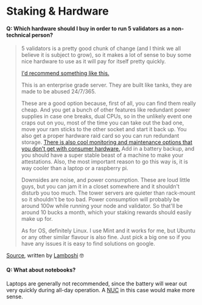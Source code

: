 # Staking & Hardware

#### Q: Which hardware should I buy in order to run 5 validators as a non-technical person?

> 5 validators is a pretty good chunk of change \(and I think we all believe it is subject to grow\), so it makes a lot of sense to buy some nice hardware to use as it will pay for itself pretty quickly.
>
> [I'd recommend something like this.](https://www.usedservers.com/hp-proliant-ml350p-g8-8x-2-5-server-build-to-order/)
>
> This is an enterprise grade server. They are built like tanks, they are made to be abused 24/7/365.
>
> These are a good option because, first of all, you can find them really cheap. And you get a bunch of other features like redundant power supplies in case one breaks, dual CPUs, so in the unlikely event one craps out on you, most of the time you can take out the bad one, move your ram sticks to the other socket and start it back up. You also get a proper hardware raid card so you can run redundant storage. [There is also cool monitoring and maintenance options that you don't get with consumer hardware.](https://en.wikipedia.org/wiki/HP_Integrated_Lights-Out) Add in a battery backup, and you should have a super stable beast of a machine to make your attestations. Also, the most important reason to go this way is, it is way cooler than a laptop or a raspberry pi.
>
> Downsides are noise, and power consumption. These are loud little guys, but you can jam it in a closet somewhere and it shouldn't disturb you too much. The tower servers are quieter than rack-mount so it shouldn't be too bad. Power consumption will probably be around 100w while running your node and validator. So that'll be around 10 bucks a month, which your staking rewards should easily make up for.
>
> As for OS, definitely Linux. I use Mint and it works for me, but Ubuntu or any other similar flavour is also fine. Just pick a big one so if you have any issues it is easy to find solutions on google.

[Source](https://old.reddit.com/r/ethstaker/comments/ge2qwx/looking_for_easy_suggestions_on_staking_hardware/fpl7zqn/), written by [Lamboshi](https://twitter.com/L_Nakaghini) 🤓

#### 

#### Q: What about notebooks?

Laptops are generally not recommended, since the battery will wear out very quickly during all-day operation. A [NUC](https://www.intel.com/content/www/us/en/products/boards-kits/nuc.html) in this case would make more sense.

